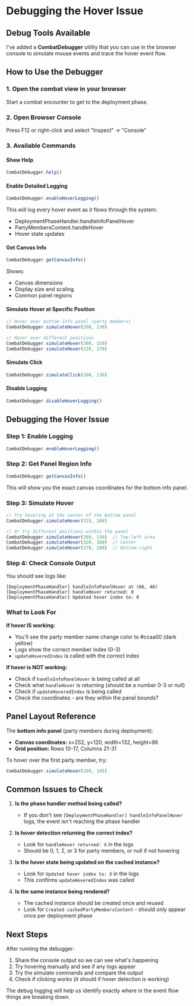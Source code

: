 # Debugging the Hover Issue

## Debug Tools Available

I've added a **CombatDebugger** utility that you can use in the browser console to simulate mouse events and trace the hover event flow.

## How to Use the Debugger

### 1. Open the combat view in your browser
Start a combat encounter to get to the deployment phase.

### 2. Open Browser Console
Press F12 or right-click and select "Inspect" → "Console"

### 3. Available Commands

#### Show Help
```javascript
CombatDebugger.help()
```

#### Enable Detailed Logging
```javascript
CombatDebugger.enableHoverLogging()
```
This will log every hover event as it flows through the system:
- DeploymentPhaseHandler.handleInfoPanelHover
- PartyMembersContent.handleHover
- Hover state updates

#### Get Canvas Info
```javascript
CombatDebugger.getCanvasInfo()
```
Shows:
- Canvas dimensions
- Display size and scaling
- Common panel regions

#### Simulate Hover at Specific Position
```javascript
// Hover over bottom info panel (party members)
CombatDebugger.simulateHover(260, 130)

// Hover over different positions
CombatDebugger.simulateHover(300, 150)
CombatDebugger.simulateHover(320, 170)
```

#### Simulate Click
```javascript
CombatDebugger.simulateClick(260, 130)
```

#### Disable Logging
```javascript
CombatDebugger.disableHoverLogging()
```

## Debugging the Hover Issue

### Step 1: Enable Logging
```javascript
CombatDebugger.enableHoverLogging()
```

### Step 2: Get Panel Region Info
```javascript
CombatDebugger.getCanvasInfo()
```
This will show you the exact canvas coordinates for the bottom info panel.

### Step 3: Simulate Hover
```javascript
// Try hovering at the center of the bottom panel
CombatDebugger.simulateHover(318, 168)

// Or try different positions within the panel
CombatDebugger.simulateHover(260, 130)  // Top-left area
CombatDebugger.simulateHover(320, 160)  // Center
CombatDebugger.simulateHover(370, 200)  // Bottom-right
```

### Step 4: Check Console Output
You should see logs like:
```
[DeploymentPhaseHandler] handleInfoPanelHover at (66, 48)
[DeploymentPhaseHandler] handleHover returned: 0
[DeploymentPhaseHandler] Updated hover index to: 0
```

### What to Look For

**If hover IS working:**
- You'll see the party member name change color to #ccaa00 (dark yellow)
- Logs show the correct member index (0-3)
- `updateHoveredIndex` is called with the correct index

**If hover is NOT working:**
- Check if `handleInfoPanelHover` is being called at all
- Check what `handleHover` is returning (should be a number 0-3 or null)
- Check if `updateHoveredIndex` is being called
- Check the coordinates - are they within the panel bounds?

## Panel Layout Reference

The **bottom info panel** (party members during deployment):
- **Canvas coordinates:** x=252, y=120, width=132, height=96
- **Grid position:** Rows 10-17, Columns 21-31

To hover over the first party member, try:
```javascript
CombatDebugger.simulateHover(280, 145)
```

## Common Issues to Check

1. **Is the phase handler method being called?**
   - If you don't see `[DeploymentPhaseHandler] handleInfoPanelHover` logs, the event isn't reaching the phase handler

2. **Is hover detection returning the correct index?**
   - Look for `handleHover returned: X` in the logs
   - Should be 0, 1, 2, or 3 for party members, or null if not hovering

3. **Is the hover state being updated on the cached instance?**
   - Look for `Updated hover index to: X` in the logs
   - This confirms `updateHoveredIndex` was called

4. **Is the same instance being rendered?**
   - The cached instance should be created once and reused
   - Look for `Created cachedPartyMembersContent` - should only appear once per deployment phase

## Next Steps

After running the debugger:

1. Share the console output so we can see what's happening
2. Try hovering manually and see if any logs appear
3. Try the simulate commands and compare the output
4. Check if clicking works (it should if hover detection is working)

The debug logging will help us identify exactly where in the event flow things are breaking down.
